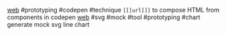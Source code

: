 [web](https://css-tricks.com/prototyping-in-the-browser/) #prototyping #codepen #technique `[[[url]]]` to compose HTML from components in codepen
[web](https://chartgen.frederickallen.co/) #svg #mock #tool #prototyping #chart generate mock svg line chart
